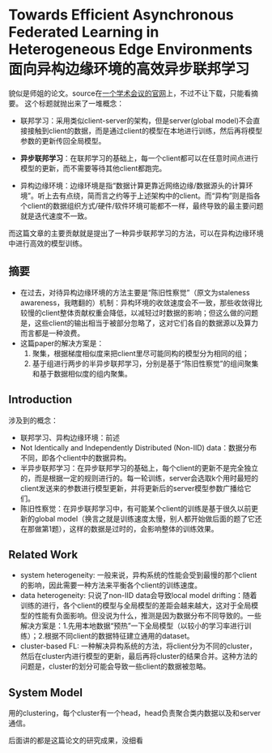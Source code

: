 # Towards Efficient Asynchronous Federated Learning in Heterogeneous Edge Environments 面向异构边缘环境的高效异步联邦学习

貌似是师姐的论文。source在[一个学术会议的官网](https://infocom.info/day/3/track/Track%20E)上，不过不让下载，只能看摘要。
这个标题就抛出来了一堆概念：

- 联邦学习：采用类似client-server的架构，但是server(global model)不会直接接触到client的数据，而是通过client的模型在本地进行训练，然后再将模型参数的更新传回全局模型。

- **异步联邦学习**：在联邦学习的基础上，每一个client都可以在任意时间点进行模型的更新，而不需要等待其他client都跑完。

- 异构边缘环境：边缘环境是指“数据计算更靠近网络边缘/数据源头的计算环境”。听上去有点绕，简而言之约等于上述架构中的client。而“异构”则是指各个client的数据组织方式/硬件/软件环境可能都不一样，最终导致的最主要问题就是迭代速度不一致。

而这篇文章的主要贡献就是提出了一种异步联邦学习的方法，可以在异构边缘环境中进行高效的模型训练。

## 摘要

- 在过去，对待异构边缘环境的方法主要是“陈旧性察觉”（原文为staleness awareness，我瞎翻的）机制：异构环境的收敛速度会不一致，那些收敛得比较慢的client整体贡献权重会降低，以减轻过时数据的影响；但这么做的问题是，这些client的输出相当于被部分忽略了，这对它们各自的数据源以及算力而言都是一种浪费。
- 这篇paper的解决方案是：
  1. 聚集，根据梯度相似度来把client里尽可能同构的模型分为相同的组；
  2. 基于组进行两步的半异步联邦学习，分别是基于“陈旧性察觉”的组间聚集和基于数据相似度的组内聚集。

## Introduction

涉及到的概念：

- 联邦学习、异构边缘环境：前述
- Not Identically and Independently Distributed (Non-IID) data：数据分布不同，即各个client中的数据异构。
- 半异步联邦学习：在异步联邦学习的基础上，每个client的更新不是完全独立的，而是根据一定的规则进行的。每一轮训练，server会选取k个用时最短的client发送来的参数进行模型更新，并将更新后的server模型参数广播给它们。
- 陈旧性察觉：在异步联邦学习中，有可能某个client的训练是基于很久以前更新的global model（换言之就是训练速度太慢，别人都开始做后面的题了它还在那做第1题），这样的数据是过时的，会影响整体的训练效果。

## Related Work
- system heterogeneity: 一般来说，异构系统的性能会受到最慢的那个client的影响，因此需要一种方法来平衡各个client的训练速度。
- data heterogeneity: 只说了non-IID data会导致local model drifting：随着训练的进行，各个client的模型与全局模型的差距会越来越大，这对于全局模型的性能有负面影响。但没说为什么，推测是因为数据分布不同导致的。一些解决方案是：1.先用本地数据“预热”一下全局模型（以较小的学习率进行训练）；2.根据不同client的数据特征建立通用的dataset。
- cluster-based FL: 一种解决异构系统的方法，将client分为不同的cluster，然后在cluster内进行模型的更新，最后再将cluster的结果合并。这种方法的问题是，cluster的划分可能会导致一些client的数据被忽略。

## System Model
用的clustering，每个cluster有一个head，head负责聚合类内数据以及和server通信。

后面讲的都是这篇论文的研究成果，没细看